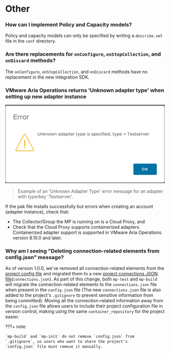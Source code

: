 # Other

### How can I implement Policy and Capacity models?

Policy and capacity models can only be specified by writing a `describe.xml` file in the `conf` directory.


### Are there replacements for  `onConfigure`, `onStopCollection`, and `onDiscard` methods?

The `onConfigure`, `onStopCollection`, and `onDiscard` methods have no replacement in the new integration SDK.


### VMware Aria Operations returns 'Unknown adapter type' when setting up new adapter instance

![Example of an 'Unknown Adapter Type' error message for an adapter with type/key 'Testserver'](../images/unknown_adapter_type.png)
> Example of an 'Unknown Adapter Type' error message for an adapter with type/key 'Testserver'.

If the pak file installs successfully but errors when creating an account (adapter instance), check that:

- The Collector/Group the MP is running on is a Cloud Proxy, and
- Check that the Cloud Proxy supports containerized adapters. Containerized adapter
  support is supported in VMware Aria Operations version 8.10.0 and later.

### Why am I seeing "Deleting connection-related elements from config.json" message?

As of version 1.0.0,
we've removed all connection-related elements from the [project config file](../references/project_config.md)
and migrated them to a new
[project connections JSON file](../references/project_connections_config.md)(`connections.json`).
As part of this change, both `mp-test` and `mp-build` will migrate the connection-related
elements to the `connections.json` file when present in the `config.json` file
(The new `connections.json` file is also added to the project's `.gitignore`
to prevent sensitive information from being committed).
Moving all the connection-related information away from the `config.json` file allows users
to include their project configuration file in version control,
making using the same `container_repository` for the project easier.

???+ note

    `mp-build` and `mp-init` do not remove `config.json` from `.gitignore`, so users who want to share the project's
    `config.json` file must remove it manually.

